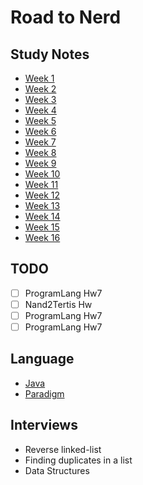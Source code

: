 # Road to Nerd

## Study Notes
- [Week 1](https://github.com/alfredtso/Roadmap/blob/master/Week1.md)
- [Week 2](https://github.com/alfredtso/Roadmap/blob/master/Week2.md)
- [Week 3](https://github.com/alfredtso/Roadmap/blob/master/Week3.md)
- [Week 4](https://github.com/alfredtso/Roadmap/blob/master/Week4.md)
- [Week 5](https://github.com/alfredtso/Roadmap/blob/master/Week5.md)
- [Week 6](https://github.com/alfredtso/Roadmap/blob/master/Week6.md)
- [Week 7](https://github.com/alfredtso/Roadmap/blob/master/Week7.md)
- [Week 8](https://github.com/alfredtso/Roadmap/blob/master/Week8.md)
- [Week 9](https://github.com/alfredtso/Roadmap/blob/master/Week9.md)
- [Week 10](https://github.com/alfredtso/Roadmap/blob/master/Week10.md)
- [Week 11](https://github.com/alfredtso/Roadmap/blob/master/Week11.md)
- [Week 12](https://github.com/alfredtso/Roadmap/blob/master/Week12.md)
- [Week 13](https://github.com/alfredtso/Roadmap/blob/master/Week13.md)
- [Week 14](https://github.com/alfredtso/Roadmap/blob/master/Week14.md)
- [Week 15](https://github.com/alfredtso/Roadmap/blob/master/Week15.md)
- [Week 16](https://github.com/alfredtso/Roadmap/blob/master/Week16.md)

## TODO
- [ ] ProgramLang Hw7
- [ ] Nand2Tertis Hw
- [ ] ProgramLang Hw7
- [ ] ProgramLang Hw7

## Language
- [Java]()
- [Paradigm]()

## Interviews
- Reverse linked-list
- Finding duplicates in a list
- Data Structures

